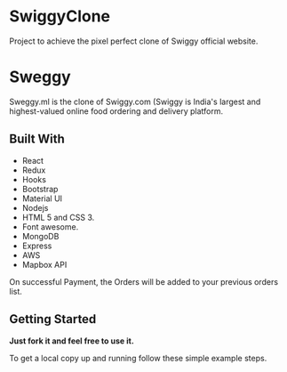 # SwiggyClone

Project to achieve the pixel perfect clone of Swiggy official website.

# Sweggy

Sweggy.ml is the clone of Swiggy.com (Swiggy is India's largest and highest-valued online food ordering and delivery platform.

## Built With

- React
- Redux
- Hooks
- Bootstrap
- Material UI
- Nodejs
- HTML 5 and CSS 3.
- Font awesome.
- MongoDB
- Express
- AWS
- Mapbox API

On successful Payment, the Orders will be added to your previous orders list.

## Getting Started

**Just fork it and feel free to use it.**

To get a local copy up and running follow these simple example steps.
